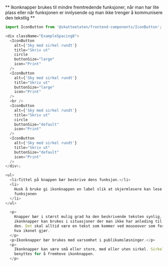 ** Ikonknapper brukes til mindre fremtredende funksjoner, når man har lite plass eller når funksjonen er innlysende og man ikke trenger å kommunisere den tekstlig **

```js
import IconButton from '@skatteetaten/frontend-components/IconButton';

<div className="ExampleSpacing8">
  <IconButton
    alt={'Sky med sirkel rundt'}
    title="Skriv ut"
    circle
    buttonSize="large"
    icon="Print"
  />
  <IconButton
    alt={'Sky med sirkel rundt'}
    title="Skriv ut"
    buttonSize="large"
    icon="Print"
  />
  <br />
  <IconButton
    alt={'Sky med sirkel rundt'}
    title="Skriv ut"
    circle
    buttonSize="default"
    icon="Print"
  />
  <IconButton
    alt={'Sky med sirkel rundt'}
    title="Skriv ut"
    buttonSize="default"
    icon="Print"
  />
</div>;
```

```js noeditor uu
<ul>
  <li>Tittel på knappen bør beskrive dens funksjon.</li>
  <li>
    Husk å bruke gi ikonknappen en label slik at skjermlesere kan lese opp
    funksjonen
  </li>
</ul>
```

```js noeditor beskrivelse
  <p>
    Knapper bør i størst mulig grad ha den beskrivende teksten synlig, men
    ikonknapper kan brukes i situasjoner der man ikke har anleding til å vise
    den. Det skal alltid være en tekst som kommer ved mouseover som forklarer
    hva ikonet gjør.
  </p>
  <p>Ikonknapper bør brukes med varsomhet i publikumsløsninger.</p>
  <p>
    Ikonknapper kan være små eller store, med eller uten sirkel. Sirkelen
    benyttes for å fremheve ikonknappen.
  </p>
```
